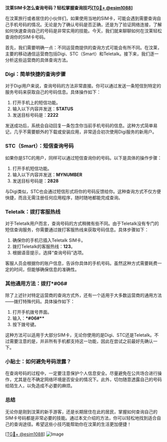**汶莱SIM卡怎么查询号码？轻松掌握查询技巧[[TG💪+ @esim1088](https://t.me/s/esim1088)]**

在汶莱旅行或者居住的小伙伴们，如果使用当地的SIM卡，可能会遇到需要查询自己手机号码的情况。无论是为了确认号码是否正确，还是为了验证网络连接，了解如何快速查询自己的号码是非常实用的技能。今天，我们就来聊聊如何在汶莱轻松查询你的SIM卡号码。

首先，我们需要明确一点：不同运营商提供的查询方式可能会有所不同。在汶莱，主要的移动通信运营商包括Digi、STC（Smart）和Teletalk。接下来，我们逐一分析这些运营商的具体查询方法。

### Digi：简单快捷的查询步骤

对于Digi用户来说，查询号码的方法非常直接。你可以通过发送一条短信到特定的服务号码来获取自己的号码信息。具体操作如下：

1. 打开手机上的短信功能。
2. 输入以下内容并发送：**STATUS**
3. 发送目标号码是：**2222**

发送成功后，系统会自动回复一条包含你当前手机号码的信息。这种方式简单易记，几乎不需要额外的下载或安装应用，非常适合初次使用Digi服务的新用户。

### STC（Smart）：短信查询号码

如果你是STC的用户，同样可以通过短信查询你的号码。以下是具体的操作步骤：

1. 打开手机短信功能。
2. 输入以下内容并发送：**MYNUMBER**
3. 发送目标号码是：**2828**

与Digi类似，STC也会通过短信形式将你的号码反馈给你。这种查询方式不仅方便快捷，而且无需注册任何应用程序，随时随地都能完成查询。

### Teletalk：拨打客服热线

对于Teletalk用户而言，查询号码的方式稍微有些不同。由于Teletalk没有专门的短信查询服务，你需要通过拨打客服热线来获取号码信息。具体步骤如下：

1. 确保你的手机已插入Teletalk SIM卡。
2. 拨打Teletalk的客服热线：**123**。
3. 根据语音提示，选择“查询号码”选项。

客服人员会根据你的账户信息，告诉你具体的手机号码。虽然这种方式需要耗费一定的时间，但能够确保信息的准确性。

### 其他通用方法：拨打*#06#

除了上述针对特定运营商的查询方式外，还有一个适用于大多数运营商的通用方法——拨打特殊代码。具体操作如下：

1. 打开手机拨号界面。
2. 输入：**\*#06#\*\***
3. 按下拨号键。

这种方法可以适用于大部分SIM卡，无论你使用的是Digi、STC还是Teletalk。不过需要注意的是，并非所有手机都支持这一功能，因此在尝试之前最好先确认一下。

### 小贴士：如何避免号码泄露？

在查询号码的过程中，一定要注意保护个人信息安全。尽量避免在公共场合进行操作，尤其是在不确定网络环境是否安全的情况下。此外，切勿随意透露自己的号码给陌生人，以免造成不必要的麻烦。

### 总结

无论你是刚到汶莱的新手游客，还是长期居住在此的居民，掌握如何查询自己的SIM卡号码都是非常必要的技能。通过本文介绍的方法，你可以轻松地找到适合自己的查询途径。希望这些小技巧能帮助你在汶莱的生活更加便捷！

[[TG💪+ @esim1088](https://t.me/s/esim1088)] ![Image](https://i.postimg.cc/4NQfJmqS/Snipaste-2025-05-13-00-14-12.png)
